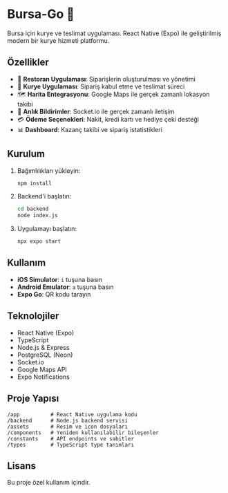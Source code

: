 # Bursa-Go 🛵

Bursa için kurye ve teslimat uygulaması. React Native (Expo) ile geliştirilmiş modern bir kurye hizmeti platformu.

## Özellikler

- 📱 **Restoran Uygulaması**: Siparişlerin oluşturulması ve yönetimi
- 🛵 **Kurye Uygulaması**: Sipariş kabul etme ve teslimat süreci
- 🗺️ **Harita Entegrasyonu**: Google Maps ile gerçek zamanlı lokasyon takibi
- 💬 **Anlık Bildirimler**: Socket.io ile gerçek zamanlı iletişim
- 💳 **Ödeme Seçenekleri**: Nakit, kredi kartı ve hediye çeki desteği
- 📊 **Dashboard**: Kazanç takibi ve sipariş istatistikleri

## Kurulum

1. Bağımlılıkları yükleyin:
   ```bash
   npm install
   ```

2. Backend'i başlatın:
   ```bash
   cd backend
   node index.js
   ```

3. Uygulamayı başlatın:
   ```bash
   npx expo start
   ```

## Kullanım

- **iOS Simulator**: `i` tuşuna basın
- **Android Emulator**: `a` tuşuna basın
- **Expo Go**: QR kodu tarayın

## Teknolojiler

- React Native (Expo)
- TypeScript
- Node.js & Express
- PostgreSQL (Neon)
- Socket.io
- Google Maps API
- Expo Notifications

## Proje Yapısı

```
/app          # React Native uygulama kodu
/backend      # Node.js backend servisi
/assets       # Resim ve icon dosyaları
/components   # Yeniden kullanılabilir bileşenler
/constants    # API endpoints ve sabitler
/types        # TypeScript type tanımları
```

## Lisans

Bu proje özel kullanım içindir.

